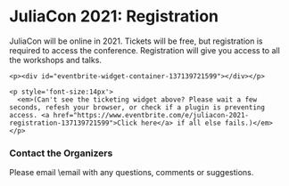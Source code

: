 # JuliaCon 2021: Registration

JuliaCon will be online in 2021.
Tickets will be free, but registration is required to access the conference.
Registration will give you access to all the workshops and talks.

~~~
<p><div id="eventbrite-widget-container-137139721599"></div></p>

<p style='font-size:14px'>
  <em>(Can't see the ticketing widget above? Please wait a few seconds, refesh your browser, or check if a plugin is preventing access. <a href="https://www.eventbrite.com/e/juliacon-2021-registration-137139721599">Click here</a> if all else fails.)</em>
</p>
~~~

### Contact the Organizers

Please email \email with any questions, comments or suggestions.
